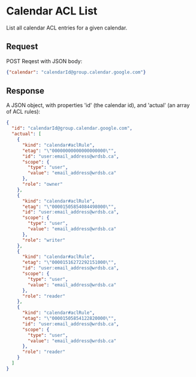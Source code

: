 # Calendar ACL List
List all calendar ACL entries for a given calendar.

## Request
POST Reqest with JSON body:

```json
{"calendar": "calendarId@group.calendar.google.com"}
```

## Response
A JSON object, with properties 'id' (the calendar id), and 'actual' (an array of ACL rules):

```json
{
  "id": "calendarId@group.calendar.google.com",
  "actual": [
    {
      "kind": "calendar#aclRule",
      "etag": "\"00000000000000000000\"",
      "id": "user:email_address@wrdsb.ca",
      "scope": {
        "type": "user",
        "value": "email_address@wrdsb.ca"
      },
      "role": "owner"
    },
    {
      "kind": "calendar#aclRule",
      "etag": "\"00001505854084498000\"",
      "id": "user:email_address@wrdsb.ca",
      "scope": {
        "type": "user",
        "value": "email_address@wrdsb.ca"
      },
      "role": "writer"
    },
    {
      "kind": "calendar#aclRule",
      "etag": "\"00001516272292151000\"",
      "id": "user:email_address@wrdsb.ca",
      "scope": {
        "type": "user",
        "value": "email_address@wrdsb.ca"
      },
      "role": "reader"
    },
    {
      "kind": "calendar#aclRule",
      "etag": "\"00001505854122820000\"",
      "id": "user:email_address@wrdsb.ca",
      "scope": {
        "type": "user",
        "value": "email_address@wrdsb.ca"
      },
      "role": "reader"
    }
  ]
}
```